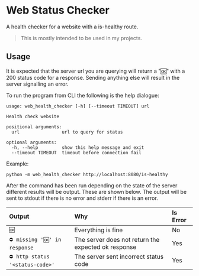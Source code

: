 # Web Status Checker
A health checker for a website with a is-healthy route.

> This is mostly intended to be used in my projects.

## Usage
It is expected that the server url you are querying will return a "🆗" with a 200 status code for a response. Sending anything else will result in the server signalling an error.

To run the program from CLI the following is the help dialogue:

```
usage: web_health_checker [-h] [--timeout TIMEOUT] url

Health check website

positional arguments:
  url                url to query for status

optional arguments:
  -h, --help         show this help message and exit
  --timeout TIMEOUT  timeout before connection fail
```

Example:

```
python -m web_health_checker http://localhost:8080/is-healthy
```

After the command has been run depending on the state of the server different results will be output. These are shown below. The output will be sent to stdout if there is no error and stderr if there is an error.

| Output                          | Why                                                 | Is Error |
| :------------------------------ | :-------------------------------------------------- | :------- |
| `🆗`                             | Everything is fine                                  | No       |
| `⛔ missing '🆗' in response`     | The server does not return the expected ok response | Yes      |
| `⛔ http status '<status-code>'` | The server sent incorrect status code               | Yes      |
